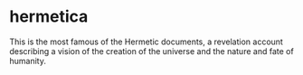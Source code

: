 # hermetica
This is the most famous of the Hermetic documents, a revelation account describing a vision of the creation of the universe and the nature and fate of humanity.
